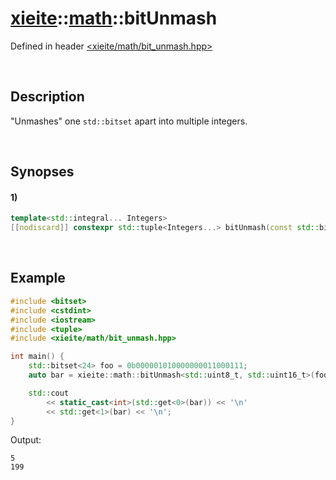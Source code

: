 # [xieite](../../xieite.md)\:\:[math](../../math.md)\:\:bitUnmash
Defined in header [<xieite/math/bit_unmash.hpp>](../../../include/xieite/math/bit_unmash.hpp)

&nbsp;

## Description
"Unmashes" one `std::bitset` apart into multiple integers.

&nbsp;

## Synopses
#### 1)
```cpp
template<std::integral... Integers>
[[nodiscard]] constexpr std::tuple<Integers...> bitUnmash(const std::bitset<(... + xieite::types::sizeBits<Integers>)>& bits) noexcept;
```

&nbsp;

## Example
```cpp
#include <bitset>
#include <cstdint>
#include <iostream>
#include <tuple>
#include <xieite/math/bit_unmash.hpp>

int main() {
    std::bitset<24> foo = 0b000001010000000011000111;
    auto bar = xieite::math::bitUnmash<std::uint8_t, std::uint16_t>(foo);

    std::cout
        << static_cast<int>(std::get<0>(bar)) << '\n'
        << std::get<1>(bar) << '\n';
}
```
Output:
```
5
199
```
